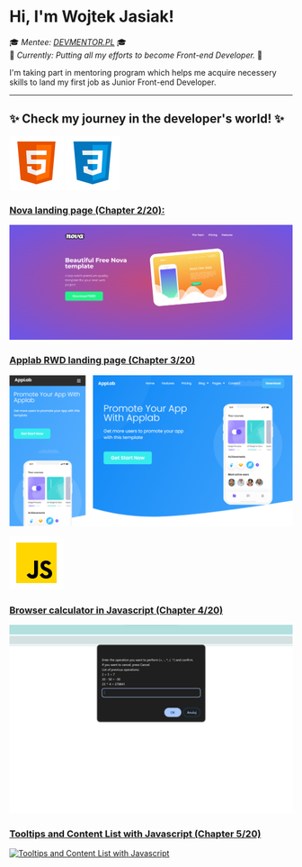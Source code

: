 # Hi, I'm Wojtek Jasiak!
:mortar_board: *Mentee: [DEVMENTOR.PL](https://devmentor.pl/mentoring-javascript)* :mortar_board:<br>
:rocket: *Currently: Putting all my efforts to become Front-end Developer.* :rocket:<br>

I'm taking part in mentoring program which helps me acquire necessery skills to land my first job as Junior Front-end Developer.<br>

---

## :sparkles: Check my journey in the developer's world! :sparkles:

![HTML](./assets/icons8-html-96.png) ![CSS](./assets/icons8-css-96.png)

### [Nova landing page (Chapter 2/20):](https://github.com/Typee8/Nova-landing-page-html-css)
[![Nova landing page](https://github.com/Typee8/Nova-landing-page-html-css/blob/main/README-assets/main-page.png)](https://github.com/Typee8/Nova-landing-page-html-css)<br>

### [Applab RWD landing page (Chapter 3/20)](https://github.com/Typee8/Applab-RWD-landing-page)
[![Applab landing page](https://github.com/Typee8/Applab-RWD-landing-page/blob/main/README-assets/Applab.svg)](https://github.com/Typee8/Applab-RWD-landing-page)

![JS](./assets/icons8-js-96.png)

### [Browser calculator in Javascript (Chapter 4/20)](https://github.com/Typee8/Browser-calculator-in-Javascript)
[![Browser calculator in Javascript](https://github.com/Typee8/Browser-calculator-in-Javascript/blob/main/README-assets/task-js-basics.png)](https://typee8.github.io/Browser-calculator-in-Javascript/)

### [Tooltips and Content List with Javascript (Chapter 5/20)](https://github.com/Typee8/Tooltips-and-Content-List-with-Javascript)
[![Tooltips and Content List with Javascript](https://github.com/Typee8/Tooltips-and-Content-List-with-Javascript/blob/main/README-assets/task-js-dom-elements.gif)](https://typee8.github.io/Tooltips-and-Content-List-with-Javascript/)
